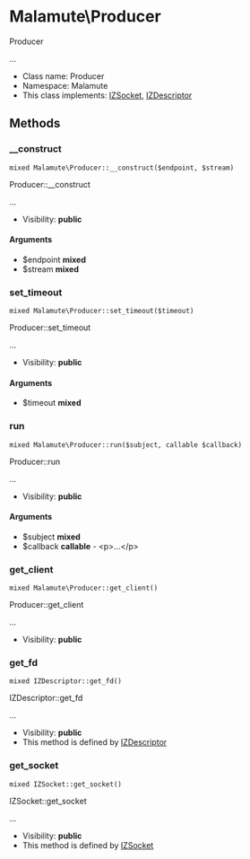 Malamute\Producer
===============

Producer

...


* Class name: Producer
* Namespace: Malamute
* This class implements: [IZSocket](IZSocket.md), [IZDescriptor](IZDescriptor.md)






Methods
-------


### __construct

    mixed Malamute\Producer::__construct($endpoint, $stream)

Producer::__construct

...

* Visibility: **public**


#### Arguments
* $endpoint **mixed**
* $stream **mixed**



### set_timeout

    mixed Malamute\Producer::set_timeout($timeout)

Producer::set_timeout

...

* Visibility: **public**


#### Arguments
* $timeout **mixed**



### run

    mixed Malamute\Producer::run($subject, callable $callback)

Producer::run

...

* Visibility: **public**


#### Arguments
* $subject **mixed**
* $callback **callable** - &lt;p&gt;...&lt;/p&gt;



### get_client

    mixed Malamute\Producer::get_client()

Producer::get_client

...

* Visibility: **public**




### get_fd

    mixed IZDescriptor::get_fd()

IZDescriptor::get_fd

...

* Visibility: **public**
* This method is defined by [IZDescriptor](IZDescriptor.md)




### get_socket

    mixed IZSocket::get_socket()

IZSocket::get_socket

...

* Visibility: **public**
* This method is defined by [IZSocket](IZSocket.md)



